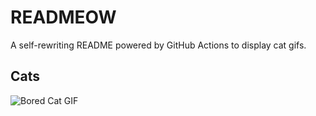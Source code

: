 # READMEOW

A self-rewriting README powered by GitHub Actions to display cat gifs.

## Cats

![Bored Cat GIF](https://media3.giphy.com/media/v1.Y2lkPTlhY2QwMmRhNTFhYXg4Znc4Nml4bDdhb3R0dHlubXM3Nzl4amxkazA1b2F6bnQ3NSZlcD12MV9naWZzX3NlYXJjaCZjdD1n/mlvseq9yvZhba/200.gif)

